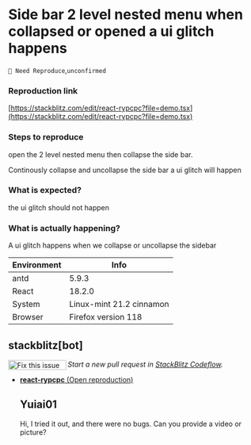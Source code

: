 # Side bar 2 level nested menu when collapsed or opened a ui glitch happens

`🤔 Need Reproduce`,`unconfirmed`

### Reproduction link

[https://stackblitz.com/edit/react-rypcpc?file=demo.tsx](https://stackblitz.com/edit/react-rypcpc?file=demo.tsx)

### Steps to reproduce

open the 2 level nested menu then collapse the side bar.

Continously collapse and uncollapse the side bar a ui glitch will happen

### What is expected?

the ui glitch should not happen

### What is actually happening?

A ui glitch happens when we collapse or uncollapse the sidebar

| Environment | Info                     |
| ----------- | ------------------------ |
| antd        | 5.9.3                    |
| React       | 18.2.0                   |
| System      | Linux-mint 21.2 cinnamon |
| Browser     | Firefox version 118      |

<!-- generated by ant-design-issue-helper. DO NOT REMOVE -->

## stackblitz[bot]

<a href='https://stackblitz.com/~/github.com/ant-design/ant-design/issues/45171?repros=react-rypcpc'><img src='https://developer.stackblitz.com/img/fix_this_issue_small.svg' alt='Fix this issue in StackBlitz Codeflow' align='left' width='117' height='20'></a> _Start a new pull request in [StackBlitz Codeflow](https://stackblitz.com/~/github.com/ant-design/ant-design/issues/45171?repros=react-rypcpc)._

- [**react-rypcpc** (Open reproduction)](https://stackblitz.com/edit/react-rypcpc?issueRepo=ant-design/ant-design&issueNumber=45171)

  ## Yuiai01

  Hi, I tried it out, and there were no bugs. Can you provide a video or picture?
